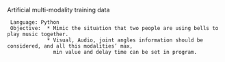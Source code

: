 
Artificial multi-modality training data

     Language: Python  
     Objective:  * Mimic the situation that two people are using bells to play music together. 
                 * Visual, Audio, joint angles information should be considered, and all this modalities’ max, 
                   min value and delay time can be set in program.
